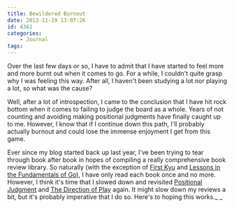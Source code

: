 ```yaml
---
title: Bewildered Burnout
date: 2013-11-19 13:07:26
id: 4361
categories:
	- Journal
tags:
---
```


Over the last few days or so, I have to admit that I have started to feel more and more burnt out when it comes to go. For a while, I couldn't quite grasp why I was feeling this way. After all, I haven't been studying a lot nor playing a lot, so what was the cause?

Well, after a lot of introspection, I came to the conclusion that I have hit rock bottom when it comes to failing to judge the board as a whole. Years of not counting and avoiding making positional judgments have finally caught up to me. However, I know that if I continue down this path, I'll probably actually burnout and could lose the immense enjoyment I get from this game.

Ever since my blog started back up last year, I've been trying to tear through book after book in hopes of compiling a really comprehensive book review library. So naturally (with the exception of [<span style="text-decoration: underline;">First Kyu</span>](http://www.bengozen.com/book-review-first-kyu/ "Book Review: First Kyu") and <span style="text-decoration: underline;">[Lessons in the Fundamentals of Go](http://www.bengozen.com/book-review-lessons-in-the-fundamentals-of-go/ "Book Review: Lessons in the Fundamentals of Go"))</span>, I have only read each book once and no more. However, I think it's time that I slowed down and revisited [Positional Judgment](http://www.bengozen.com/book-review-positional-judgment/ "Book Review: Positional Judgment") and [The Direction of Play](http://www.bengozen.com/book-review-the-direction-of-play/ "Book Review: The Direction of Play") again. It might slow down my reviews a bit, but it's probably imperative that I do so. Here's to hoping this works._
_